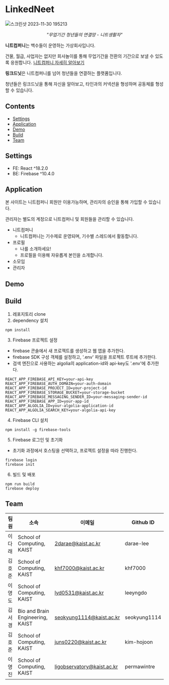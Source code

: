 # LinkedNeet
![스크린샷 2023-11-30 195213](https://github.com/permawintre/linkedneet/assets/89758947/28877466-8078-4b6d-bf52-d137d0a5c81a)
*<p align="center">"무업기간 청년들의 연결망 - 니트생활자"</p>*


<b>니트컴퍼니</b>는 백수들이 운영하는 가상회사입니다.

건물, 월급, 사업자는 없지만 회사놀이를 통해 무업기간을 전환의 기간으로 보낼 수 있도록 응원합니다. [니트컴퍼니 자세히 알아보기](https://neetpeople.kr/Home)

<b>링크드닛</b>은 니트컴퍼니를 넘어 청년들을 연결하는 플랫폼입니다.

청년들은 링크드닛을 통해 자신을 알아보고, 타인과의 커넥션을 형성하며 공동체를 형성할 수 있습니다.

## Contents
- [Settings](#settings)
- [Application](#application)
- [Demo](#demo)
- [Build](#build)
- [Team](#team)

## Settings
- FE: React ^18.2.0
- BE: Firebase ^10.4.0

## Application
본 사이트는 니트컴퍼니 회원만 이용가능하며, 관리자의 승인을 통해 가입할 수 있습니다.

관리자는 별도의 계정으로 니트컴퍼니 및 회원들을 관리할 수 있습니다.

- 니트컴퍼니
  - 니트컴퍼니는 기수제로 운영되며, 기수별 스레드에서 활동합니다.
- 프로필
  - 나를 소개하세요!
  - 프로필을 이용해 자유롭게 본인을 소개합니다.
- 소모임
- 관리자


## Demo

## Build
1. 레포지토리 clone
2. dependency 설치
```
npm install
```
3. Firebase 프로젝트 설정
- firebase 콘솔에서 새 프로젝트를 생성하고 웹 앱을 추가한다.
- firebase SDK 구성 객체를 설정하고, '.env' 파일을 프로젝트 루트에 추가한다.
- 검색 엔진으로 사용하는 algolia의 application-id와 api-key도 '.env'에 추가한다. 
```
REACT_APP_FIREBASE_API_KEY=your-api-key
REACT_APP_FIREBASE_AUTH_DOMAIN=your-auth-domain
REACT_APP_FIREBASE_PROJECT_ID=your-project-id
REACT_APP_FIREBASE_STORAGE_BUCKET=your-storage-bucket
REACT_APP_FIREBASE_MESSAGING_SENDER_ID=your-messaging-sender-id
REACT_APP_FIREBASE_APP_ID=your-app-id
REACT_APP_ALGOLIA_ID=your-algolia-application-id
REACT_APP_ALGOLIA_SEARCH_KEY=your-algolia-api-key
```
4. Firebase CLI 설치
```
npm install -g firebase-tools
```
5. Firebase 로그인 및 초기화
- 초기화 과정에서 호스팅을 선택하고, 프로젝트 설정을 따라 진행한다.
```
firebase login
firebase init
```
6. 빌드 및 배포
```
npm run build
firebase deploy
```
 

## Team
|팀원|소속|이메일|Github ID|
|---|---|---|---|
|이다래|School of Computing, KAIST|2darae@kaist.ac.kr|darae-lee|
|김호준|School of Computing, KAIST|khf7000@kaist.ac.kr|khf7000|
|이영도|School of Computing, KAIST|lyd0531@kaist.ac.kr|leeyngdo|
|김서경|Bio and Brain Engineering, KAIST|seokyung1114@kaist.ac.kr|seokyung1114|
|김호준|School of Computing, KAIST|juns0220@kaist.ac.kr|kim-hojoon|
|이영진|School of Computing, KAIST|ligobservatory@kaist.ac.kr|permawintre|
